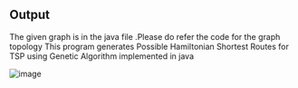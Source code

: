 ## Output

The given graph is in the java file .Please do refer the code for the graph topology
This program generates Possible Hamiltonian Shortest Routes for TSP using Genetic Algorithm implemented in java 

![image](https://user-images.githubusercontent.com/92035508/229418723-b5db9762-65d9-4520-9bd1-a412ce7ab6ad.png)
